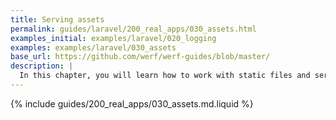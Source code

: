 ```yaml
---
title: Serving assets
permalink: guides/laravel/200_real_apps/030_assets.html
examples_initial: examples/laravel/020_logging
examples: examples/laravel/030_assets
base_url: https://github.com/werf/werf-guides/blob/master/
description: |
  In this chapter, you will learn how to work with static files and serve them to the client correctly.
---
```


{% include guides/200_real_apps/030_assets.md.liquid %}
